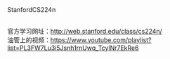 ##
StanfordCS224n
##
  官方学习网址：http://web.stanford.edu/class/cs224n/  
  油管上的视频：https://www.youtube.com/playlist?list=PL3FW7Lu3i5Jsnh1rnUwq_TcylNr7EkRe6
